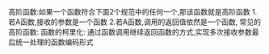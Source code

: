 
高阶函数:如果一个函数符合下面2个规范中的任何一个,那该函数就是高阶函数
    1.若A函数,接收的参数是一个函数
    2.若A函数,调用的返回值依然是一个函数,
    常见的高阶函数:
函数的柯里化:
    通过函数调用继续返回函数的方式,实现多次接收参数最后统一处理的函数编码形式
